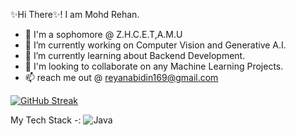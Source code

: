 ✨Hi There✨! I am Mohd Rehan.

- 📗 I'm a sophomore @ Z.H.C.E.T,A.M.U
- 🔭 I’m currently working on Computer Vision and Generative A.I.
- 🌱 I’m currently learning about Backend Development.
- 🤝 I'm looking to collaborate on any Machine Learning Projects.
- 📫 reach me out @ reyanabidin169@gmail.com

[![GitHub Streak](http://github-readme-streak-stats.herokuapp.com?user=Reyan-786&theme=python-dark)](https://git.io/streak-stats)



My Tech Stack -: ![Java](https://img.shields.io/badge/java-%23ED8B00.svg?style=for-the-badge&logo=openjdk&logoColor=white)
